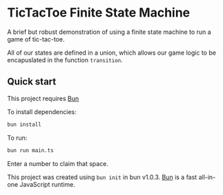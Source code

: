 # TicTacToe Finite State Machine 

A brief but robust demonstration of using a finite state machine to run a game of tic-tac-toe.

All of our states are defined in a union, which allows our game logic to be encapuslated in the function `transition`.


## Quick start

This project requires [Bun](https://bun.sh)


To install dependencies:

```bash
bun install
```

To run:

```bash
bun run main.ts
```

Enter a number to claim that space.

This project was created using `bun init` in bun v1.0.3. [Bun](https://bun.sh) is a fast all-in-one JavaScript runtime.
